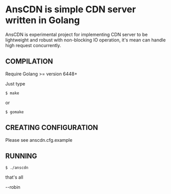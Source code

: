 
AnsCDN is simple CDN server written in Golang
================================================

AnsCDN is experimental project for implementing CDN server to be lightweight and robust with non-blocking IO operation, it's mean can handle high request concurrently.

COMPILATION
------------------

Require Golang >= version 6448+

Just type

    $ make

or

    $ gomake

CREATING CONFIGURATION 
------------------------

Please see anscdn.cfg.example

RUNNING
------------------------

    $ ./anscdn


that's all

--robin